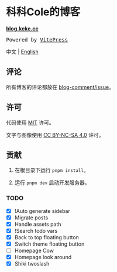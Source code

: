 # 科科Cole的博客

**[blog.keke.cc](https://blog.keke.cc/)**

<samp>Powered by <a href="https://vitepress.dev/" target="_blank">VitePress</a></samp>

中文 | [English](./README.en.md)

## 评论

所有博客的评论都放在 [blog-comment/issue](https://github.com/Bernankez/blog-comment/issues)。

## 许可

代码使用 [MIT](./LICENSE) 许可。

文字与图像使用 [CC BY-NC-SA 4.0](https://creativecommons.org/licenses/by-nc-sa/4.0/) 许可。

## 贡献

1. 在根目录下运行 `pnpm install`。

2. 运行 `pnpm dev` 启动开发服务器。

### TODO

- [x] !Auto generate sidebar
- [x] Migrate posts
- [x] Handle assets path
- [x] !Search todo vars
- [x] Back to top floating button
- [x] Switch theme floating button
- [ ] Homepage Cow
- [x] Homepage look around
- [x] Shiki twoslash
